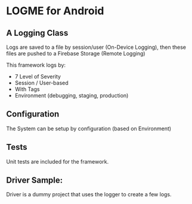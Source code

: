 # LOGME for Android

## A Logging Class

Logs are saved to a file by session/user (On-Device Logging), then these files are pushed to a Firebase Storage (Remote Logging)

This framework logs by: 	
- 7 Level of Severity
- Session / User-based
- With Tags
- Environment (debugging, staging, production)

## Configuration 

The System can be setup by configuration (based on Environment)


## Tests 

Unit tests are included for the framework.


## Driver Sample:

Driver is a dummy project that uses the logger to create a few logs.

